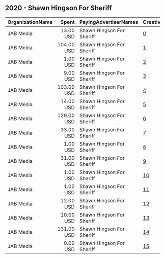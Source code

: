## 2020 - Shawn Hingson For Sheriff 
|OrganizationName|Spent|PayingAdvertiserNames|CreativeUrls|Impressions|Genders|AgeBrackets|CountryCodes|BillingAddresses|CandidateBallotInformation|
|:---|---:|:---|:---|---:|:---|:---|:---|:---|:---|
|JAB Media|13.00 USD|Shawn Hingson For Sheriff|[0](https://www.snap.com/political-ads/asset/022abf59fab169450e72445069a15a80df7c94d04923a4fab6cd47a83167c10f?mediaType=png)|3,378||18+|united states|US|Shawn Hingson For Suwannee County Sheriff|
|JAB Media|104.00 USD|Shawn Hingson For Sheriff|[1](https://www.snap.com/political-ads/asset/343ba03c361d460b165bfa9c3af6da2317ececfc4293e392fccead72b8b97ee3?mediaType=mp4)|35,025||18+|united states|US|Shawn Hingson For Suwannee County Sheriff|
|JAB Media|1.00 USD|Shawn Hingson For Sheriff|[2](https://www.snap.com/political-ads/asset/e831fb2d1e2bba0ede384509535afb43649d7fd172b3d8c73a4c66ce53b5aaa0?mediaType=png)|364||18+|united states|US|Shawn Hingson For Suwannee County Sheriff|
|JAB Media|9.00 USD|Shawn Hingson For Sheriff|[3](https://www.snap.com/political-ads/asset/30235da56d4a8b8895d42ede9ae772ef0e08ba1dffdb7b55000c756a58dce2ff?mediaType=mp4)|2,634||18+|united states|US||
|JAB Media|103.00 USD|Shawn Hingson For Sheriff|[4](https://www.snap.com/political-ads/asset/f0a7bf4bf422c1ed216de7db145e948a0965ff3b9210e874f5783272c1ed76e6?mediaType=mp4)|34,798||18+|united states|US|Shawn Hingson For Suwannee County Sheriff|
|JAB Media|14.00 USD|Shawn Hingson For Sheriff|[5](https://www.snap.com/political-ads/asset/f029c89d87d87213b28a84baa9cd7a155eee65f3d72ca7d7175816673b2fd88a?mediaType=png)|4,621||18+|united states|US|Shawn Hingson For Suwannee County Sheriff|
|JAB Media|129.00 USD|Shawn Hingson For Sheriff|[6](https://www.snap.com/political-ads/asset/4fe24228b34056824e2188d31f0aaa475b5e07e1c5630594210d90bdbdf608e5?mediaType=mp4)|44,021||18+|united states|US|Shawn Hingson For Suwannee County Sheriff|
|JAB Media|33.00 USD|Shawn Hingson For Sheriff|[7](https://www.snap.com/political-ads/asset/d9e88bdeed651ea716343fbfec2a40ccd12a92b171dd13e120d0261249d37e9d?mediaType=png)|10,804||18+|united states|US|Shawn Hingson For Suwannee County Sheriff|
|JAB Media|1.00 USD|Shawn Hingson For Sheriff|[8](https://www.snap.com/political-ads/asset/2632d43af7256b44c7607e462e047463e5fa89002952bca63efd0f849e600f30?mediaType=png)|310||18+|united states|US|Shawn Hingson For Suwannee County Sheriff|
|JAB Media|31.00 USD|Shawn Hingson For Sheriff|[9](https://www.snap.com/political-ads/asset/3f75dc4129e97c48bde71cc4a37dbf11d0d1e55ae5411fb3a973eba316079830?mediaType=png)|8,422||18+|united states|US|Shawn Hingson For Suwannee County Sheriff|
|JAB Media|1.00 USD|Shawn Hingson For Sheriff|[10](https://www.snap.com/political-ads/asset/190de50983207a470e53331112b5ab93e0bfc3efdb2598c6b0f265538cd77236?mediaType=png)|345||18+|united states|US||
|JAB Media|1.00 USD|Shawn Hingson For Sheriff|[11](https://www.snap.com/political-ads/asset/152bc3536bc9011f9a6f64ffa751996d397644c08fcdd42e5c7257da0929f0be?mediaType=png)|493||18+|united states|US||
|JAB Media|12.00 USD|Shawn Hingson For Sheriff|[12](https://www.snap.com/political-ads/asset/5d6b24b5ae03dec4049d43a24ac9bdc07af5d292e706cb75185c0d5e8db14b7a?mediaType=mp4)|1,003||18+|united states|US|Shawn Hingson For Suwanee County Sheriff|
|JAB Media|10.00 USD|Shawn Hingson For Sheriff|[13](https://www.snap.com/political-ads/asset/3877c94db862cafa8983e9a2214783b89ff21dd112b5a1f4d14b48845a870a06?mediaType=mp4)|3,041||18+|united states|US||
|JAB Media|131.00 USD|Shawn Hingson For Sheriff|[14](https://www.snap.com/political-ads/asset/a099c4b0e5b0c66e4cc9e14cee5a2e0cc43ab4be7bce8318af48156347c58bb6?mediaType=png)|52,367||18+|united states|US||
|JAB Media|0.00 USD|Shawn Hingson For Sheriff|[15](https://www.snap.com/political-ads/asset/2632d43af7256b44c7607e462e047463e5fa89002952bca63efd0f849e600f30?mediaType=png)|122||18+|united states|US|Shawn Hingson For Suwannee County Sheriff|
